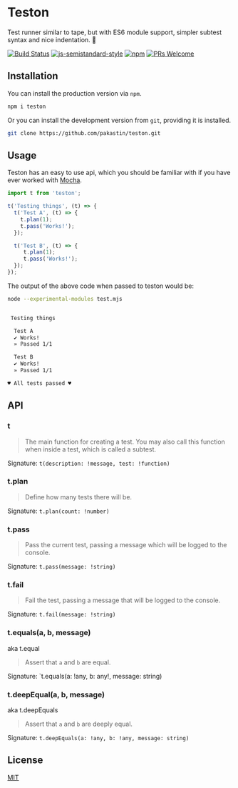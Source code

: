 # Teston

Test runner similar to tape, but with ES6 module support, simpler subtest syntax and nice indentation. 🚀

[![Build Status](https://img.shields.io/travis/pakastin/teston/master.svg?maxAge=60&style=flat-square)](https://travis-ci.org/pakastin/teston?branch=master)
[![js-semistandard-style](https://img.shields.io/badge/code%20style-semistandard-brightgreen.svg?maxAge=60&style=flat-square)](https://github.com/Flet/semistandard)
[![npm](https://img.shields.io/npm/v/teston.svg?maxAge=60&style=flat-square)](https://www.npmjs.com/package/teston)
 [![PRs Welcome](https://img.shields.io/badge/PRs-welcome-brightgreen.svg?style=flat-square)](http://makeapullrequest.com) 

## Installation

You can install the production version via `npm`.

```sh
npm i teston
```

Or you can install the development version from `git`, providing it is installed.

```sh
git clone https://github.com/pakastin/teston.git
```

## Usage

Teston has an easy to use api, which you should be familiar with if you have ever worked with [Mocha](https://mochajs.org).

```js
import t from 'teston';

t('Testing things', (t) => {
  t('Test A', (t) => {
    t.plan(1);
    t.pass('Works!');
  });

  t('Test B', (t) => {
     t.plan(1);
     t.pass('Works!');
  });
});
```

The output of the above code when passed to teston would be:

```sh
node --experimental-modules test.mjs


 Testing things

  Test A
  ✔︎ Works!
  » Passed 1/1

  Test B
  ✔︎ Works!
  » Passed 1/1

♥︎ All tests passed ♥︎
```

## API

### t

> The main function for creating a test.
> You may also call this function when inside a test, which is called a subtest.

Signature: `t(description: !message, test: !function)`

### t.plan

> Define how many tests there will be.

Signature: `t.plan(count: !number)`

### t.pass

> Pass the current test, passing a message which will be logged to the console.

Signature: `t.pass(message: !string)`

### t.fail

> Fail the test, passing a message that will be logged to the console.

Signature: `t.fail(message: !string)`

### t.equals(a, b, message)

aka t.equal

> Assert that `a` and `b` are equal.

Signature: `t.equals(a: !any, b: any!, message: string)

### t.deepEqual(a, b, message)

aka t.deepEquals

> Assert that `a` and `b` are deeply equal.

Signature: `t.deepEquals(a: !any, b: !any, message: string)`

## License

[MIT](https://github.com/pakastin/teston/blob/master/LICENSE)
